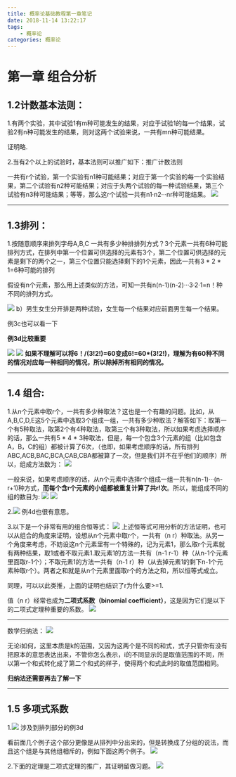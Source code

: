 ```yaml
---
title: 概率论基础教程第一章笔记
date: 2018-11-14 13:22:17
tags:
	- 概率论
categories: 概率论
---
```

# 第一章 组合分析
## 1.2计数基本法则：
1.有两个实验，其中试验1有m种可能发生的结果，对应于试验1的每一个结果，试验2有n种可能发生的结果，则对这两个试验来说，一共有mn种可能结果。

<!-- more -->
证明略.

2.当有2个以上的试验时，基本法则可以推广如下：推广计数法则

一共有r个试验，第一个实验有n1种可能结果；对应于第一个实验的每一个实验结果，第二个试验有n2种可能结果；对应于头两个试验的每一种试验结果，第三个试验有n3种可能结果；等等，那么这r个试验一共有n1·n2···nr种可能结果。
![](http://lainundalice.oss-cn-beijing.aliyuncs.com/18-11-30/89847303.jpg)


----------


## 1.3排列：
1.按随意顺序来排列字母A,B,C 一共有多少种排排列方式？3个元素一共有6种可能排列方式，在排列中第一个位置可供选择的元素有3个，第二个位置可供选择的元素是剩下的两个之一，第三个位置只能选择剩下的1个元素，因此一共有3 \*  2 \*  1=6种可能的排列

假设有n个元素，那么用上述类似的方法，可知一共有n(n-1)(n-2)···3·2·1=n！种不同的排列方式。

![](http://pi67irekk.bkt.clouddn.com/18-11-14/19972721.jpg) b）男生女生分开排是两种试验，女生每一个结果对应前面男生每一个结果。

例3c也可以看一下

**例3d比较重要**


![](http://pi67irekk.bkt.clouddn.com/18-11-14/47964481.jpg)
![](http://pi67irekk.bkt.clouddn.com/18-11-14/39128368.jpg)
**如果不理解可以将6！/(3!2!)=60变成6!=60\*(3!2!)，理解为有60种不同的情况对应每一种相同的情况，所以除掉所有相同的情况。**


----------


## 1.4 组合:
1.从n个元素中取r个，一共有多少种取法？这也是一个有趣的问题。比如，从A,B,C,D,E这5个元素中选取3个组成一组，一共有多少种取法？解答如下：取第一个有5种取法，取第2个有4种取法，取第三个有3种取法，所以如果考虑选择顺序的话，那么一共有5 \* 4 \* 3种取法，但是，每一个包含3个元素的组（比如包含A，B，C的组）都被计算了6次，（也即，如果考虑顺序的话，所有排列ABC,ACB,BAC,BCA,CAB,CBA都被算了一次，但是我们并不在乎他们的顺序）所以，组成方法数为：
![](http://pi67irekk.bkt.clouddn.com/18-11-14/66568798.jpg)

一般来说，如果考虑顺序的话，从n个元素中选择r个组成一组一共有n(n-1)···(n-r+1)种方式，**而每个含r个元素的小组都被重复计算了共r!次**。所以，能组成不同的组的数目为:
![](http://pi67irekk.bkt.clouddn.com/18-11-14/11098338.jpg)
![](http://pi67irekk.bkt.clouddn.com/18-11-14/49977850.jpg)

2.![](http://pi67irekk.bkt.clouddn.com/18-11-14/74525941.jpg)
例4d也很有意思。

3.以下是一个非常有用的组合恒等式：
![](http://pi67irekk.bkt.clouddn.com/18-11-14/6469437.jpg)
上述恒等式可用分析的方法证明，也可以从组合的角度来证明，设想从n个元素中取r个，一共有（n r）种取法。从另一个角度来考虑，不妨设这n个元素里有一个特殊的，记为元素1，那么取r个元素就有两种结果，取1或者不取元素1.取元素1的方法一共有（n-1 r-1）种（从n-1个元素里面取r-1个）；不取元素1的方法一共有（n-1 r）种（从去掉元素1的剩下n-1个元素种取r个）。两者之和就是从n个元素里面取r个的方法之和，所以恒等式成立。

同理，可以以此类推，上面的证明也结识了r为什么要>=1.

值（n r）经常也成为**二项式系数（binomial coefficient）**，这是因为它们是以下的二项式定理种重要的系数。
![](http://pi67irekk.bkt.clouddn.com/18-11-14/85890603.jpg)


----------

数学归纳法：
![](http://pi67irekk.bkt.clouddn.com/18-11-14/77163861.jpg)

无论i如何，这里本质是k的范围，又因为这两个是不同的和式，式子只管你有没有把原本的意思表达出来，不管你怎么表示，i的不同显示的是取值范围的不同，所以第一个和式转化成了第二个和式的样子，使得两个和式此时的取值范围相同。

**归纳法还需要再去了解一下**


----------
## 1.5 多项式系数

1.![](http://pi67irekk.bkt.clouddn.com/18-11-14/41791471.jpg)
涉及到排列部分的例3d

看前面几个例子这个部分更像是从排列中分出来的，但是转换成了分组的说法，而且这个组是与其他组相斥的，例如下面这两个例子。
![](http://pi67irekk.bkt.clouddn.com/18-11-14/82036623.jpg)

2.下面的定理是二项式定理的推广，其证明留做习题。
![](http://pi67irekk.bkt.clouddn.com/18-11-14/43109054.jpg)


